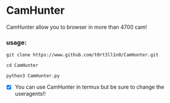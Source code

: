 # CamHunter
CamHunter allow you to browser in more than 4700 cam!
### usage:
```shell
git clone https://www.github.com/t0rt3ll1n0/CamHunter.git
```
```shell
cd CamHunter
```
```shell
python3 CamHunter.py
```
- [x] You can use CamHunter in termux but be sure to change the useragents!!

